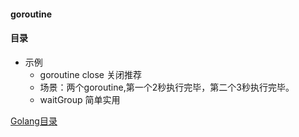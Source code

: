 #### goroutine

#### 目录
- 示例
	- goroutine close 关闭推荐
    - 场景：两个goroutine,第一个2秒执行完毕，第二个3秒执行完毕。
    - waitGroup 简单实用

[Golang目录](../../readme.md)    